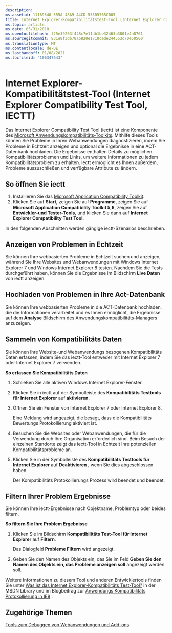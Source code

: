 ```yaml
---
description: .
ms.assetid: 11169540-555A-48A9-A4CD-535D5765C005
title: Internet Explorer-Kompatibilitätstest-Tool (Internet Explorer Compatibility Test Tool, IECTT)
ms.topic: article
ms.date: 05/31/2018
ms.openlocfilehash: f25e39263f448c7e11db1be32463b3801e4a8761
ms.sourcegitcommit: 831e8f3db78ab820e1710cede244553c70e50500
ms.translationtype: MT
ms.contentlocale: de-DE
ms.lasthandoff: 01/08/2021
ms.locfileid: "106347643"
---
```

# <a name="internet-explorer-compatibility-test-tool-iectt"></a>Internet Explorer-Kompatibilitätstest-Tool (Internet Explorer Compatibility Test Tool, IECTT)

Das Internet Explorer Compatibility Test Tool (iectt) ist eine Komponente des [Microsoft Anwendungskompatibilitäts-Toolkits](/windows-hardware/get-started/adk-install). Mithilfe dieses Tools können Sie Probleme in Ihren Webanwendungen diagnostizieren, indem Sie Probleme in Echtzeit anzeigen und optional die Ergebnisse in eine ACT-Datenbank hochladen. Die Ergebnisse enthalten Details zu möglichen Kompatibilitätsproblemen und Links, um weitere Informationen zu jedem Kompatibilitätsproblem zu erhalten. Iectt ermöglicht es Ihnen außerdem, Probleme auszuschließen und verfügbare Attribute zu ändern.

## <a name="to-open-iectt"></a>So öffnen Sie iectt

1.  Installieren Sie das [Microsoft Application Compatibility Toolkit](/windows-hardware/get-started/adk-install).
2.  Klicken Sie auf **Start**, zeigen Sie auf **Programme**, zeigen Sie auf **Microsoft Application Compatibility Toolkit 5,6**, zeigen Sie auf **Entwickler-und Tester-Tools**, und klicken Sie dann auf **Internet Explorer Compatibility Test Tool**.

In den folgenden Abschnitten werden gängige iectt-Szenarios beschrieben.

## <a name="view-issues-in-real-time"></a>Anzeigen von Problemen in Echtzeit

Sie können Ihre webbasierten Probleme in Echtzeit suchen und anzeigen, während Sie Ihre Websites und Webanwendungen mit Windows Internet Explorer 7 und Windows Internet Explorer 8 testen. Nachdem Sie die Tests durchgeführt haben, können Sie die Ergebnisse im Bildschirm **Live Daten** von iectt anzeigen.

## <a name="upload-issues-to-your-act-database"></a>Hochladen von Problemen in Ihre Act-Datenbank

Sie können Ihre webbasierten Probleme in die ACT-Datenbank hochladen, die die Informationen verarbeitet und es Ihnen ermöglicht, die Ergebnisse auf dem **Analyse** Bildschirm des Anwendungskompatibilitäts-Managers anzuzeigen.

## <a name="collect-your-compatibility-data"></a>Sammeln von Kompatibilitäts Daten

Sie können Ihre Website-und Webanwendungs bezogenen Kompatibilitäts Daten erfassen, indem Sie das iectt-Tool entweder mit Internet Explorer 7 oder Internet Explorer 7 verwenden.

**So erfassen Sie Kompatibilitäts Daten**

1.  Schließen Sie alle aktiven Windows Internet Explorer-Fenster.
2.  Klicken Sie in iectt auf der Symbolleiste des **Kompatibilitäts Testtools für Internet Explorer** auf **aktivieren**.
3.  Öffnen Sie ein Fenster von Internet Explorer 7 oder Internet Explorer 8.

    Eine Meldung wird angezeigt, die besagt, dass die Kompatibilitäts Bewertungs Protokollierung aktiviert ist.

4.  Besuchen Sie die Websites oder Webanwendungen, die für die Verwendung durch Ihre Organisation erforderlich sind. Beim Besuch der einzelnen Standorte zeigt das iectt-Tool in Echtzeit Ihre potenziellen Kompatibilitätsprobleme an.
5.  Klicken Sie in der Symbolleiste des **Kompatibilitäts Testtools für Internet Explorer** auf **Deaktivieren** , wenn Sie dies abgeschlossen haben.

    Der Kompatibilitäts Protokollierungs Prozess wird beendet und beendet.

## <a name="filter-your-issue-results"></a>Filtern Ihrer Problem Ergebnisse

Sie können Ihre iectt-Ergebnisse nach Objektname, Problemtyp oder beides filtern.

**So filtern Sie Ihre Problem Ergebnisse**

1.  Klicken Sie im Bildschirm **Kompatibilitäts Test-Tool für Internet Explorer** auf **Filtern**.

    Das Dialogfeld **Probleme Filtern** wird angezeigt.

2.  Geben Sie den Namen des Objekts ein, das Sie im Feld **Geben Sie den Namen des Objekts ein, das Probleme anzeigen soll** angezeigt werden soll.

Weitere Informationen zu diesem Tool und anderen Entwicklertools finden Sie unter [Was ist das Internet Explorer-Kompatibilitäts Test-Tool?](/previous-versions/windows/it-pro/windows-7/cc721989(v=ws.10)) in der MSDN Library und im Blogbeitrag zur [Anwendungs Kompatibilitäts Protokollierung in IE8](/archive/blogs/ie/application-compatibility-logging-in-ie8) .

## <a name="related-topics"></a>Zugehörige Themen

<dl> <dt>

[Tools zum Debuggen von Webanwendungen und Add-ons](tools-for-debugging-web-applications-and-add-ons.md)
</dt> </dl>

 

 
